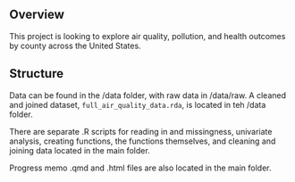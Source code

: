 ## Overview

This project is looking to explore air quality, pollution, and health outcomes by county across the United States.

## Structure

Data can be found in the /data folder, with raw data in /data/raw. A cleaned and joined dataset, `full_air_quality_data.rda`, is located in teh /data folder. 

There are separate .R scripts for reading in and missingness, univariate analysis, creating functions, the functions themselves, and cleaning and joining data located in the main folder.

Progress memo .qmd and .html files are also located in the main folder. 
